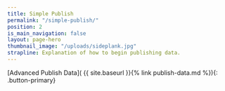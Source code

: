 ```yaml
---
title: Simple Publish
permalink: "/simple-publish/"
position: 2
is_main_navigation: false
layout: page-hero
thumbnail_image: "/uploads/sideplank.jpg"
strapline: Explanation of how to begin publishing data.
---
```



<article>
<div class="one" markdown="1">

[Advanced Publish Data]( {{ site.baseurl }}{% link publish-data.md %}){: .button-primary}

</div>
</article>
